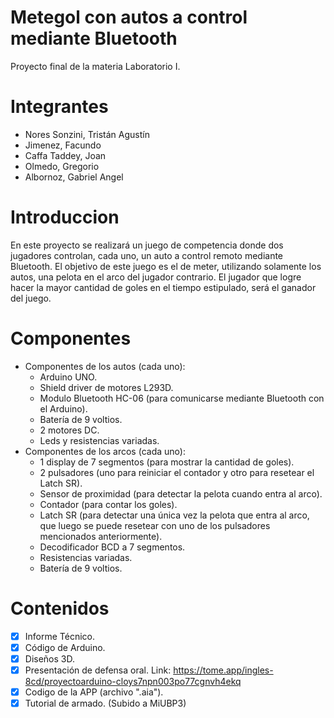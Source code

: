# Metegol con autos a control mediante Bluetooth
Proyecto final de la materia Laboratorio I.

# Integrantes
* Nores Sonzini, Tristán Agustín
* Jimenez, Facundo
* Caffa Taddey, Joan
* Olmedo, Gregorio
* Albornoz, Gabriel Angel

# Introduccion
En este proyecto se realizará un juego de competencia donde dos jugadores
controlan, cada uno, un auto a control remoto mediante Bluetooth. El objetivo de
este juego es el de meter, utilizando solamente los autos, una pelota en el arco del
jugador contrario. El jugador que logre hacer la mayor cantidad de goles en el
tiempo estipulado, será el ganador del juego.

# Componentes
* Componentes de los autos (cada uno):
  * Arduino UNO.
  * Shield driver de motores L293D.
  * Modulo Bluetooth HC-06 (para comunicarse mediante Bluetooth con el Arduino).
  * Batería de 9 voltios.
  * 2 motores DC.
  * Leds y resistencias variadas.
* Componentes de los arcos (cada uno):
  * 1 display de 7 segmentos (para mostrar la cantidad de goles).
  * 2 pulsadores (uno para reiniciar el contador y otro para resetear el Latch SR).
  * Sensor de proximidad (para detectar la pelota cuando entra al arco).
  * Contador (para contar los goles).
  * Latch SR (para detectar una única vez la pelota que entra al arco, que luego se puede resetear con uno de los pulsadores mencionados anteriormente).
  * Decodificador BCD a 7 segmentos.
  * Resistencias variadas.
  * Batería de 9 voltios.


# Contenidos
- [x] Informe Técnico.
- [x] Código de Arduino.
- [x] Diseños 3D.
- [x] Presentación de defensa oral. Link: https://tome.app/ingles-8cd/proyectoarduino-cloys7npn003po77cgnvh4ekq
- [x] Codigo de la APP (archivo ".aia").
- [x] Tutorial de armado. (Subido a MiUBP3)
